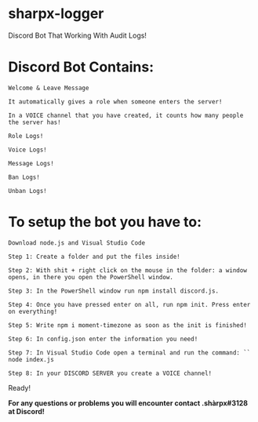 # sharpx-logger
Discord Bot That Working With Audit Logs!


# Discord Bot Contains:

`Welcome & Leave Message`

`It automatically gives a role when someone enters the server!`

`In a VOICE channel that you have created, it counts how many people the server has!`

`Role Logs!`

`Voice Logs!`

`Message Logs!`

`Ban Logs!`

`Unban Logs!`


# To setup the bot you have to:

`Download node.js and Visual Studio Code`

`Step 1: Create a folder and put the files inside!`

`Step 2: With shit + right click on the mouse in the folder: a window opens, in there you open the PowerShell window.`

`Step 3: In the PowerShell window run npm install discord.js.`

`Step 4: Once you have pressed enter on all, run npm init. Press enter on everything! `

`Step 5: Write npm i moment-timezone as soon as the init is finished!`

`Step 6: In config.json enter the information you need!`

`Step 7: In Visual Studio Code open a terminal and run the command: `` node index.js`

`Step 8: In your DISCORD SERVER you create a VOICE channel!`

Ready!

**For any questions or problems you will encounter contact .shàrpx#3128 at Discord!**
